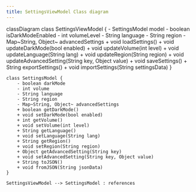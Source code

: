 ```yaml
---
title: SettingsViewModel Class diagram
---
```

classDiagram
    class SettingsViewModel {
        - SettingsModel model
        - boolean isDarkModeEnabled
        - int volumeLevel
        - String language
        - String region
        - Map~String, Object~ advancedSettings
        + void loadSettings()
        + void updateDarkMode(bool enabled)
        + void updateVolume(int level)
        + void updateLanguage(String lang)
        + void updateRegion(String region)
        + void updateAdvancedSetting(String key, Object value)
        + void saveSettings()
        + String exportSettings()
        + void importSettings(String settingsData)
    }

    class SettingsModel {
        - boolean darkMode
        - int volume
        - String language
        - String region
        - Map~String, Object~ advancedSettings
        + boolean getDarkMode()
        + void setDarkMode(bool enabled)
        + int getVolume()
        + void setVolume(int level)
        + String getLanguage()
        + void setLanguage(String lang)
        + String getRegion()
        + void setRegion(String region)
        + Object getAdvancedSetting(String key)
        + void setAdvancedSetting(String key, Object value)
        + String toJSON()
        + void fromJSON(String jsonData)
    }

    SettingsViewModel --> SettingsModel : references